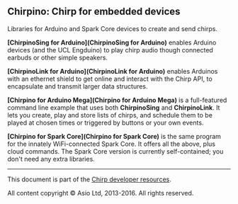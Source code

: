 ## Chirpino: Chirp for embedded devices

Libraries for Arduino and Spark Core devices to create and send chirps.

**[ChirpinoSing for Arduino](ChirpinoSing for Arduino)** enables Arduino devices (and the UCL Engduino) to play chirp audio though connected earbuds or other simple speakers.

**[ChirpinoLink for Arduino](ChirpinoLink for Arduino)** enables Arduinos with an ethernet shield to get online and interact with the Chirp API, to encapsulate and transmit larger data structures.

**[Chirpino for Arduino Mega](Chirpino for Arduino Mega)** is a full-featured command line example that uses both **ChirpinoSing** and **ChirpinoLink**. It lets you create, play and store lists of chirps, and schedule them to be played at chosen times or triggered by buttons or your own events.

**[Chirpino for Spark Core](Chirpino for Spark Core)** is the same program for the innately WiFi-connected Spark Core. It offers all the above, plus cloud commands. The Spark Core version is currently self-contained; you don't need any extra libraries.

***

This document is part of the [Chirp developer resources](http://chirp.io).

All content copyright &copy; Asio Ltd, 2013-2016. All rights reserved.
